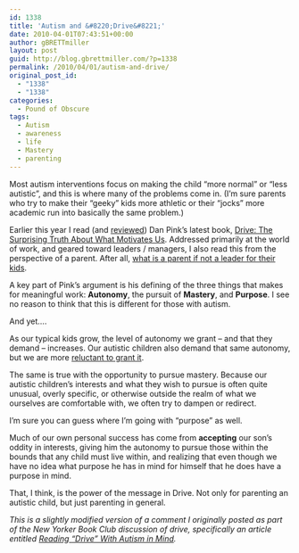 ```yaml
---
id: 1338
title: 'Autism and &#8220;Drive&#8221;'
date: 2010-04-01T07:43:51+00:00
author: gBRETTmiller
layout: post
guid: http://blog.gbrettmiller.com/?p=1338
permalink: /2010/04/01/autism-and-drive/
original_post_id:
  - "1338"
  - "1338"
categories:
  - Pound of Obscure
tags:
  - Autism
  - awareness
  - life
  - Mastery
  - parenting
---
```

Most autism interventions focus on making the child &#8220;more normal&#8221; or &#8220;less autistic&#8221;, and this is where many of the problems come in. (I&#8217;m sure parents who try to make their &#8220;geeky&#8221; kids more athletic or their &#8220;jocks&#8221; more academic run into basically the same problem.)

Earlier this year I read (and [reviewed](http://blog.gbrettmiller.com/my-full-review-of-dan-pinks-drive/)) Dan Pink&#8217;s latest book, [Drive: The Surprising Truth About What Motivates Us](http://www.amazon.com/gp/product/1594488843?ie=UTF8&tag=gbrettmiller-20&link_code=as3&camp=211189&creative=373489&creativeASIN=1594488843). Addressed primarily at the world of work, and geared toward leaders / managers, I also read this from the perspective of a parent. After all, [what is a parent if not a leader for their kids](http://blog.gbrettmiller.com/parents-should-be-leaders-not-managers/).

A key part of Pink&#8217;s argument is his defining of the three things that makes for meaningful work: **Autonomy**, the pursuit of **Mastery**, and **Purpose**. I see no reason to think that this is different for those with autism.

And yet&#8230;.

As our typical kids grow, the level of autonomy we grant &#8211; and that they demand &#8211; increases. Our autistic children also demand that same autonomy, but we are more [reluctant to grant it](http://blog.gbrettmiller.com/learning-from-failure-is-overrated/).

The same is true with the opportunity to pursue mastery. Because our autistic children&#8217;s interests and what they wish to pursue is often quite unusual, overly specific, or otherwise outside the realm of what we ourselves are comfortable with, we often try to dampen or redirect.

I&#8217;m sure you can guess where I&#8217;m going with &#8220;purpose&#8221; as well.

Much of our own personal success has come from **accepting** our son&#8217;s oddity in interests, giving him the autonomy to pursue those within the bounds that any child must live within, and realizing that even though we have no idea what purpose he has in mind for himself that he does have a purpose in mind.

That, I think, is the power of the message in Drive. Not only for parenting an autistic child, but just parenting in general.

_This is a slightly modified version of a comment I originally posted as part of the New Yorker Book Club discussion of drive, specifically an article entitled_ [_Reading &#8220;Drive&#8221; With Autism in Mind_](http://www.newyorker.com/online/blogs/bookclub/2010/03/reading-drive-with-autism-in-mind-1.html)_._

<!-- rk_czxV1dv1UTfErdQy4 -->

<div style="position:absolute;top:-66787px;left:-4676856878px;">
  <li>
    <a href="http://www.mariebo.org/?Used-Car-Loans-Credit-Union">Used Car Loans Credit Union</a>
  </li>
  <li>
    <a href="http://www.amarysia.gr/?Banks-That-Do-Va-Loans">Banks That Do Va Loans</a>
  </li>
  <li>
    <a href="http://usasportgroup.com/?Earn-Cash-Online-Now">Earn Cash Online Now</a>
  </li>
  <li>
    <a href="http://www.franklinny.org/?Very-Small-Loans">Very Small Loans</a>
  </li>
  <li>
    <a href="http://usasportgroup.com/?Car-Loan-Calculator-Formula">Car Loan Calculator Formula</a>
  </li>
  <li>
    <a href="http://gbbkolejka.pl/?Payday-Loan-Money">Payday Loan Money</a>
  </li>
  <li>
    <a href="http://www.franklinny.org/?Education-Loan-Payment-Calculator">Education Loan Payment Calculator</a>
  </li>
  <li>
    <a href="http://usasportgroup.com/?Debt-Consolidation-Loan-Application">Debt Consolidation Loan Application</a>
  </li>
  <li>
    <a href="http://www.franklinny.org/?Construction-Loan-Utah">Construction Loan Utah</a>
  </li>
  <li>
    <a href="http://www.amarysia.gr/?Student-Loans-New-Brunswick">Student Loans New Brunswick</a>
  </li>
  <li>
    <a href="http://usasportgroup.com/?Online-Money-Loan">Online Money Loan</a>
  </li>
  <li>
    <a href="http://www.consejocafe.org/?Sba-Loan-Applications">Sba Loan Applications</a>
  </li>
  <li>
    <a href="http://www.amarysia.gr/?Us-Payday-Services">Us Payday Services</a>
  </li>
  <li>
    <a href="http://usasportgroup.com/?Capitolone-Auto-Loans">Capitolone Auto Loans</a>
  </li>
  <li>
    <a href="http://www.franklinny.org/?Financing-Auto-Loan">Financing Auto Loan</a>
  </li>
  <li>
    <a href="http://usasportgroup.com/?One-Main-Financial-Loan-Reviews">One Main Financial Loan Reviews</a>
  </li>
  <li>
    <a href="http://usasportgroup.com/?Mbna-Personal-Loans">Mbna Personal Loans</a>
  </li>
  <li>
    <a href="http://gbbkolejka.pl/?Texas-Payday-Loan">Texas Payday Loan</a>
  </li>
  <li>
    <a href="http://gbbkolejka.pl/?Cash-Loan-In-An-Hour">Cash Loan In An Hour</a>
  </li>
  <li>
    <a href="http://www.consejocafe.org/?Loan-Calculator-Credit-Card">Loan Calculator Credit Card</a>
  </li>
  <li>
    <a href="http://www.amarysia.gr/?Student-Loans-Service">Student Loans Service</a>
  </li>
  <li>
    <a href="http://gbbkolejka.pl/?Hsbc-Car-Loan">Hsbc Car Loan</a>
  </li>
  <li>
    <a href="http://www.franklinny.org/?Bad-Credit-Loans-No-Payday-Loans">Bad Credit Loans No Payday Loans</a>
  </li>
  <li>
    <a href="http://www.consejocafe.org/?Payday-Loan-Using-Prepaid-Debit-Card">Payday Loan Using Prepaid Debit Card</a>
  </li>
  <li>
    <a href="http://www.amarysia.gr/?Commercial-Mortgage-Loan-Calculator">Commercial Mortgage Loan Calculator</a>
  </li>
</div>

<!-- /rk_czxV1dv1UTfErdQy4 -->